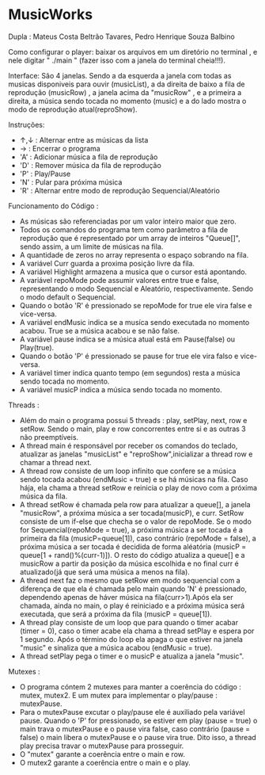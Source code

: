 # MusicWorks
Dupla : Mateus Costa Beltrão Tavares, Pedro Henrique Souza Balbino

Como configurar o player: baixar os arquivos em um diretório no terminal , e nele digitar " ./main " (fazer isso com a janela do terminal cheia!!!).

Interface: São 4 janelas. Sendo a da esquerda a janela com todas as musicas disponiveis para ouvir (musicList), a da direita de baixo a fila de reprodução (musicRow) , a janela acima da "musicRow" , e a primeira a direita, a  música sendo tocada no momento (music) e a do lado mostra o modo de reprodução atual(reproShow).

Instruções: 
- ↑,↓ : Alternar entre as músicas da lista
- → : Encerrar o programa
- 'A' : Adicionar música a fila de reprodução
- 'D' : Remover música da fila de reprodução
- 'P' : Play/Pause
- 'N' : Pular para próxima música
- 'R' : Alternar entre modo de reprodução Sequencial/Aleatório

Funcionamento do Código : 
- As músicas são referenciadas por um valor inteiro maior que zero. 
- Todos os comandos do programa tem como parâmetro a fila de reprodução que é representado por um array de inteiros "Queue[]", sendo assim, a um limite de músicas na fila.
- A quantidade de zeros no array representa o espaço sobrando na fila.
- A variável Curr guarda a proxima posição livre da fila.
- A variável Highlight armazena a musica que o cursor está apontando.
- A variável repoMode pode assumir valores entre true e false, representando o modo Sequencial e Aleatório, respectivamente. Sendo o modo default o Sequencial.
- Quando o botão 'R' é pressionado se repoMode for true ele vira false e vice-versa.
- A variável endMusic indica se a musíca sendo executada no momento acabou. True se a música acabou e se não false.
- A variável pause indica se a música atual está em Pause(false) ou Play(true).
- Quando o botão 'P' é pressionado se pause for true ele vira falso e vice-versa.
- A variável timer indica quanto tempo (em segundos) resta a música sendo tocada no momento.
- A variável musicP indica a música sendo tocada no momento.

Threads :
- Além do main o programa possui 5 threads : play, setPlay, next, row e setRow. Sendo o main, play e row concorrentes entre si e as outras 3 não preemptíveis.
- A thread main é responsável por receber os comandos do teclado, atualizar as janelas "musicList" e "reproShow",inicializar a thread row e chamar a thread next.
- A thread row consiste de um loop infinito que confere se a música sendo tocada acabou (endMusic = true) e se há músicas na fila. Caso hája, ela chama a thread setRow e reinicia o play de novo com a próxima música da fila.
- A thread setRow é chamada pela row para atualizar a queue[], a janela "musicRow", a próxima música a ser tocada(musicP), e curr. SetRow consiste de um if-else que checha se o valor de repoMode. Se o modo for Sequencial(repoMode = true), a próxima música a ser tocada é a primeira da fila (musicP=queue[1]), caso contrário (repoMode = false), a próxima música a ser tocada é decidida de forma aléatória (musicP = queue[1 + rand()%(curr-1)]). O resto do código atualiza a queue[] e a musicRow a partir da posição da música escolhida e no final curr é atualizado(já que será uma música a menos na fila).
- A thread next faz o mesmo que setRow em modo sequencial com a diferença de que ela é chamada pelo main  quando 'N' é pressionado, dependendo apenas de háver música na fila(curr>1).Após ela ser chamada, ainda no main, o play é reiniciado e a próxima música será executada, que será a próxima da fila (musicP = queue[1]).
- A thread play consiste de um loop que para quando o timer acabar (timer = 0), caso o timer acabe ela chama a thread setPlay e espera por 1 segundo. Após o término do loop ela apaga o que estiver na janela "music" e sinaliza que a música acabou (endMusic = true).
- A thread setPlay pega o timer e o musicP e atualiza a janela "music".

Mutexes : 
- O programa cóntem 2 mutexes para manter a coerência do código : mutex, mutex2. E um mutex para implementar o play/pause : mutexPause.
- Para o mutexPause excutar o play/pause ele é auxiliado pela variável pause. Quando  o 'P' for pressionado, se estiver em play (pause = true) o main trava o mutexPause e o pause vira false, caso contrário (pause = false) o main libera o mutexPause e o pause vira true. Dito isso, a thread play precisa travar o mutexPause para prosseguir.
- O "mutex" garante a coerência entre o main e row.
- O mutex2 garante a coerência entre o main e o play.

